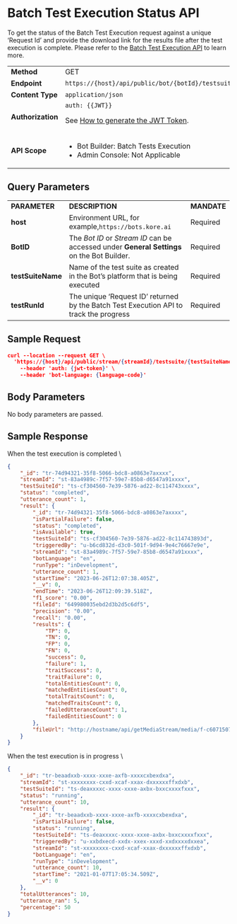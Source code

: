 
# Batch Test Execution Status API

To get the status of the Batch Test Execution request against a unique ‘Request Id’ and provide the download link for the results file after the test execution is complete. Please refer to the [Batch Test Execution API](../batch-test-execution) to learn more.


<table>
  <tr>
   <td><strong>Method</strong>
   </td>
   <td>GET
   </td>
  </tr>
  <tr>
   <td><strong>Endpoint</strong>
   </td>
   <td><code>https://{host}/api/public/bot/{botId}/testsuite/{testSuiteName}/{testRunId}/status</code>
   </td>
  </tr>
  <tr>
   <td><strong>Content Type</strong>
   </td>
   <td><code>application/json</code>
   </td>
  </tr>
  <tr>
   <td><strong>Authorization</strong>
   </td>
   <td><code>auth: {{JWT}}</code>
<p>
See <a href="../api-introduction/#generating-the-jwt-token">How to generate the JWT Token</a>.
   </td>
  </tr>
  <tr>
   <td><strong>API Scope</strong>
   </td>
   <td>
<ul>

<li>Bot Builder: Batch Tests Execution

<li>Admin Console: Not Applicable
</li>
</ul>
   </td>
  </tr>
</table>



## Query Parameters


<table>
  <tr>
   <td><strong>PARAMETER</strong>
   </td>
   <td><strong>DESCRIPTION</strong>
   </td>
   <td><strong>MANDATE</strong>
   </td>
  </tr>
  <tr>
   <td><strong>host</strong>
   </td>
   <td>Environment URL, for example,<code>https://bots.kore.ai</code>
   </td>
   <td>Required
   </td>
  </tr>
  <tr>
   <td><strong>BotID</strong>
   </td>
   <td>The <em>Bot ID</em> or <em>Stream ID</em> can be accessed under <strong>General Settings</strong> on the Bot Builder.
   </td>
   <td>Required
   </td>
  </tr>
  <tr>
   <td><strong>testSuiteName</strong>
   </td>
   <td>Name of the test suite as created in the Bot’s platform that is being executed
   </td>
   <td>Required
   </td>
  </tr>
  <tr>
   <td><strong>testRunId</strong>
   </td>
   <td>The unique ‘Request ID’ returned by the Batch Test Execution API to track the progress
   </td>
   <td>Required
   </td>
  </tr>
</table>



## Sample Request


```json
curl --location --request GET \
  'https://{host}/api/public/stream/{streamId}/testsuite/{testSuiteName}/{testRunId}/status' \
    --header 'auth: {jwt-token}' \
    --header 'bot-language: {language-code}'
```



## Body Parameters

No body parameters are passed.


## Sample Response

When the test execution is completed \

```json
{
    "_id": "tr-74d94321-35f8-5066-bdc8-a0863e7axxxx",
    "streamId": "st-83a4989c-7f57-59e7-85b8-d6547a91xxxx",
    "testSuiteId": "ts-cf304560-7e39-5876-ad22-8c114743xxxx",
    "status": "completed",
    "utterance_count": 1,
    "result": {
        "_id": "tr-74d94321-35f8-5066-bdc8-a0863e7axxxx",
        "isPartialFailure": false,
        "status": "completed",
        "isAvailable": true,
        "testSuiteId": "ts-cf304560-7e39-5876-ad22-8c114743893d",
        "triggeredBy": "u-b6cd832d-d3c0-501f-9d94-9e4c76667e9e",
        "streamId": "st-83a4989c-7f57-59e7-85b8-d6547a91xxxx",
        "botLanguage": "en",
        "runType": "inDevelopment",
        "utterance_count": 1,
        "startTime": "2023-06-26T12:07:38.405Z",
        "__v": 0,
        "endTime": "2023-06-26T12:09:39.518Z",
        "f1_score": "0.00",
        "fileId": "649980035ebd2d3b2d5c6df5",
        "precision": "0.00",
        "recall": "0.00",
        "results": {
            "TP": 0,
            "TN": 0,
            "FP": 0,
            "FN": 0,
            "success": 0,
            "failure": 1,
            "traitSuccess": 0,
            "traitFailure": 0,
            "totalEntitiesCount": 0,
            "matchedEntitiesCount": 0,
            "totalTraitsCount": 0,
            "matchedTraitsCount": 0,
            "failedUtteranceCount": 1,
            "failedEntitiesCount": 0
        },
        "fileUrl": "http://hostname/api/getMediaStream/media/f-c6071507-a603-59ed-8d2b-5ec344be3696.csv?e=1689769306&n=2501205681&s=IkxtTVdUdTd4c3J6WTFaSWp0MUZHWHlaNjR5bEdmaEJPczNrdU42RHB6TWc9Ig$$&clientfilename=test1-26-06-23.csv&batchtesting=true"
    }
}

```

When the test execution is in progress \

```json
{
    "_id": "tr-beaadxxb-xxxx-xxxe-axfb-xxxxcxbexdxa",
    "streamId": "st-xxxxxxxx-cxxd-xcaf-xxax-dxxxxxxffxdxb",
    "testSuiteId": "ts-deaxxxxc-xxxx-xxxe-axbx-bxxcxxxxfxxx",
    "status": "running",
    "utterance_count": 10,
    "result": {
        "_id": "tr-beaadxxb-xxxx-xxxe-axfb-xxxxcxbexdxa",
        "isPartialFailure": false,
        "status": "running",
        "testSuiteId": "ts-deaxxxxc-xxxx-xxxe-axbx-bxxcxxxxfxxx",
        "triggeredBy": "u-xxbdxecd-xxdx-xxex-xxxd-xxdxxxxdxxea",
        "streamId": "st-xxxxxxxx-cxxd-xcaf-xxax-dxxxxxxffxdxb",
        "botLanguage": "en",
        "runType": "inDevelopment",
        "utterance_count": 10,
        "startTime": "2021-01-07T17:05:34.509Z",
        "__v": 0
    },
    "totalUtterances": 10,
    "utterance_ran": 5,
    "percentage": 50
}

```

